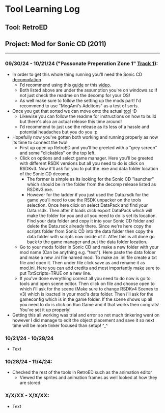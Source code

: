 # Tool Learning Log

## Tool: **RetroED**

## Project: **Mod** for Sonic CD (2011)

---

### 09/30/24 - 10/21/24 ("Passonate Preperation Zone 1" [Track 1](https://www.youtube.com/watch?v=kAHNlAAuV8E&list=PLqzVNX9DhzKHdbOvayTVcPyJ8QOB2xjhp&index=1)):
* In order to get this whole thing running you'll need the Sonic CD [decompilation](https://github.com/RSDKModding/RSDKv3-Decompilation).
  * I'd recommend using this [guide](https://gamebanana.com/tuts/14111) or this [video](https://www.youtube.com/watch?v=CO7GpbWuzDI).
  * Both listed above are under the assumption you're on windows so if not just check the readme on the decomp for your OS!
  * As well make sure to follow the setting up the mods part! I'd recommend to use "MegAmi's Additons" as a test of sorts.
* Once you get that sorted we can move onto the actual [tool](https://github.com/RSDKModding/RetroED) :D
  * Likewise you can follow the readme for instructions on how to build but there's also an actual release this time around!
  * I'd recommend to just use the release as its less of a hassle and potential headaches but you do you :p
* Hopefully now you've gotten both working and running properly as now its time to connect the two!
  * First up open up RetroED and you'll be greeted with a "grey screen" and some "clickables" on the top left.
  * Click on options and select game manager. Here you'll be greeted with different RSDK versions but all you need to do is click on RSDKv3. Now it'll ask for you to put the .exe and data folder location of the Sonic CD decomp.
    * The former is simple as its looking for the Sonic CD "launcher" which should be in the folder from the decomp release listed as RSDKv3.exe.
    * However for the ladder if you just used the Data.rsdk for the game you'll need to use the RSDK unpacker on the tools selection. Once here click on select DataPack and find your Data.rsdk. Then after it loads click export DataPack which will make the folder for you and all you need to do is set its location. Find your data folder and copy it into your Sonic CD folder and delete the Data.rsdk already there. Since we're here copy the scripts folder from Sonic CD into the data folder then copy the data folder with scripts now inside of it. After this is all done go back to the game manager and put the data folder location.
  * Go to your mods folder in Sonic CD and make a new folder with your mod name (Can be anything e.g. "test"). Here paste the data folder and make a new .ini file named mod. To make an .ini file create a txt file and open it. Then under file click save as and rename it as mod.ini. Here you can add credits and most importantly make sure to put TxtScripts=TRUE on a new line.
  * If you've done everything correct all you need to do now is go to tools and open scene editor. Then click on file and choose open to which i'll ask for the scene (Make sure to change RSDKv4 Scenes to v3) which is loacted in your mod's data folder. Then i'll ask for the gameconfig which is in the game folder. If the scene shows up all you need to do is click on Run Game and if that works then congrats! You've set it up properly!
* Getting this all working was trial and error so not much tinkering went on however I did manage to edit the object placement and save it so next time will be more tinker focused than setup! ^_^

### 10/21/24 - 10/28/24
* Text

### 10/28/24 - 11/4/24:
* Checked the rest of the tools in RetroED such as the animation editor
  *  Viewed the sprites and animation frames as well looked at how they are stored.

### X/X/XX - X/X/XX:
* Text


<!-- 
* Links you used today (websites, videos, etc)
* Things you tried, progress you made, etc
* Challenges, a-ha moments, etc
* Questions you still have
* What you're going to try next
-->
